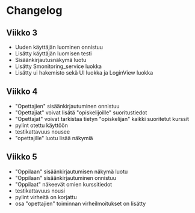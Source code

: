 # Changelog

## Viikko 3

- Uuden käyttäjän luominen onnistuu
- Lisätty käyttäjän luomisen testi
- Sisäänkirjautusnäkymä luotu
- Lisätty Smonitoring_service luokka
- Lisätty ui hakemisto sekä UI luokka ja LoginView luokka 

## Viikko 4

- "Opettajien" sisäänkirjautuminen onnistuu
- "Opettajiat" voivat lisätä "opiskelijoille" suoritustiedot
- "Opettajat" voivat tarkistaa tietyn "opiskelijan" kaikki suoritetut kurssit
- pylint otettu käyttöön
- testikattavuus nousee
- "opettajille" luotu lisää näkymiä

## Viikko 5

- "Oppilaan" sisäänkirjautumisen näkymä luotu
- "Oppilaan" sisäänkirjautuminen onnistuu
- "Oppilaat" näkeevät omien kurssitiedot
- testikattavuus nousi
- pylint virheitä on korjattu
- osa "opettajien" toiminnan virheilmoitukset on lisätty 

